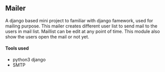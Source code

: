 ## Mailer  


A django based mini project to familiar with django famework, used for mailing purpose. This mailer creates different user list to send mail to the users in mail list. Maillist can be edit at any point of time. This module also show the users open the mail or not yet.
#### Tools used
  - python3 django
  - SMTP 
